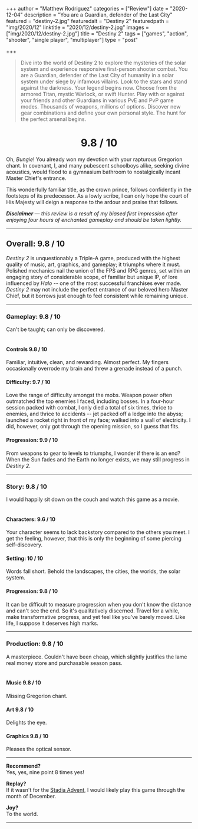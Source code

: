 +++
author = "Matthew Rodriguez"
categories = ["Review"]
date = "2020-12-04"
description = "You are a Guardian, defender of the Last City"
featured = "destiny-2.jpg"
featuredalt = "Destiny 2"
featuredpath = "img/2020/12"
linktitle = "2020/12/destiny-2.jpg"
images = ["img/2020/12/destiny-2.jpg"]
title = "Destiny 2"
tags = ["games", "action", "shooter", "single player", "multiplayer"]
type = "post"

+++

> Dive into the world of Destiny 2 to explore the mysteries of the solar system and experience responsive first-person shooter combat.
> You are a Guardian, defender of the Last City of humanity in a solar system under siege by infamous villains. Look to the stars and stand against the darkness. Your legend begins now.
> Choose from the armored Titan, mystic Warlock, or swift Hunter.
> Play with or against your friends and other Guardians in various PvE and PvP game modes.
> Thousands of weapons, millions of options. Discover new gear combinations and define your own personal style. The hunt for the perfect arsenal begins.

<h1 style="text-align: center">9.8 / 10</h1>

Oh, *Bungie*! You already won my devotion with your rapturous Gregorion chant. In covenant, I, and many pubescent schoolboys alike, seeking divine acoustics, would flood to a gymnasium bathroom to nostalgically incant Master Chief's entrance.

This wonderfully familiar title, as the crown prince, follows confidently in the footsteps of its predecessor. As a lowly scribe, I can only hope the court of His Majesty will deign a response to the ardour and praise that follows.

*<b>Disclaimer</b> &mdash; this review is a result of my biased first impression after enjoying four hours of enchanted gameplay and should be taken lightly.*

***

## Overall: 9.8 / 10

*Destiny 2* is unquestionably a Triple-A game, produced with the highest quality of music, art, graphics, and gameplay; it triumphs where it must. Polished mechanics nail the union of the FPS and RPG genres, set within an engaging story of considerable scope, of familiar but unique IP, of lore influenced by *Halo* -- one of the most successful franchises ever made. *Destiny 2* may not include the perfect entrance of our beloved hero Master Chief, but it borrows just enough to feel consistent while remaining unique.

***

### Gameplay: 9.8 / 10
Can't be taught; can only be discovered.
<br>
<br>

#### Controls 9.8 / 10
Familiar, intuitive, clean, and rewarding. Almost perfect. My fingers occasionally overrode my brain and threw a grenade instead of a punch.

#### Difficulty: 9.7 / 10
Love the range of difficulty amongst the mobs. Weapon power often outmatched the top enemies I faced, including bosses. In a four-hour session packed with combat, I only died a total of six times, thrice to enemies, and thrice to accidents -- jet packed off a ledge into the abyss; launched a rocket right in front of my face; walked into a wall of electricity. I did, however, only got through the opening mission, so I guess that fits.

#### Progression: 9.9 / 10
From weapons to gear to levels to triumphs, I wonder if there is an end? When the Sun fades and the Earth no longer exists, we may still progress in *Destiny 2*. 

***

### Story: 9.8 / 10
I would happily sit down on the couch and watch this game as a movie.
<br>
<br>

#### Characters: 9.6 / 10
Your character seems to lack backstory compared to the others you meet. I get the feeling, however, that this is only the beginning of some piercing self-discovery.

#### Setting: 10 / 10
Words fall short. Behold the landscapes, the cities, the worlds, the solar system.

#### Progression: 9.8 / 10
It can be difficult to measure progression when you don't know the distance and can't see the end. So it's qualitatively discerned. Travel for a while, make transformative progress, and yet feel like you've barely moved. Like life, I suppose it deserves high marks.

***

### Production: 9.8 / 10
A masterpiece. Couldn't have been cheap, which slightly justifies the lame real money store and purchasable season pass.
<br>
<br>

#### Music 9.8 / 10
Missing Gregorion chant.

#### Art 9.8 / 10
Delights the eye.

#### Graphics 9.8 / 10
Pleases the optical sensor.

***

**Recommend?**  
Yes, yes, nine point 8 times yes!

**Replay?**  
If it wasn't for the [Stadia Advent](/posts/stadia-advent/), I would likely play this game through the month of December.

**Joy?**  
To the world.

***